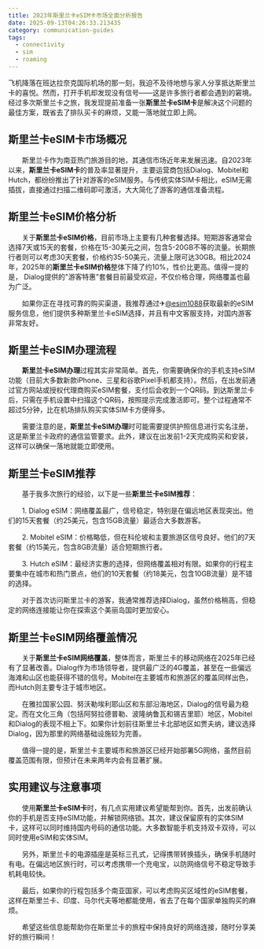 ```yaml
---
title: 2023年斯里兰卡eSIM卡市场全面分析报告
date: 2025-09-13T04:26:33.213435
category: communication-guides
tags:
  - connectivity
  - sim
  - roaming
---
```


飞机降落在班达拉奈克国际机场的那一刻，我迫不及待地想与家人分享抵达斯里兰卡的喜悦。然而，打开手机却发现没有信号——这是许多旅行者都会遇到的窘境。经过多次斯里兰卡之旅，我发现提前准备一张**斯里兰卡eSIM卡**是解决这个问题的最佳方案，既省去了排队买卡的麻烦，又能一落地就立即上网。

## 斯里兰卡eSIM卡市场概况

　　斯里兰卡作为南亚热门旅游目的地，其通信市场近年来发展迅速。自2023年以来，**斯里兰卡eSIM卡**的普及率显著提升，主要运营商包括Dialog、Mobitel和Hutch，都纷纷推出了针对游客的eSIM服务。与传统实体SIM卡相比，eSIM无需插拔，直接通过扫描二维码即可激活，大大简化了游客的通信准备流程。

## 斯里兰卡eSIM价格分析

　　关于**斯里兰卡eSIM价格**，目前市场上主要有几种套餐选择。短期游客通常会选择7天或15天的套餐，价格在15-30美元之间，包含5-20GB不等的流量。长期旅行者则可以考虑30天套餐，价格约35-50美元，流量上限可达30GB。相比2024年，2025年的**斯里兰卡eSIM价格**整体下降了约10%，性价比更高。值得一提的是， Dialog提供的"游客特惠"套餐目前最受欢迎，不仅价格合理，网络覆盖也最为广泛。

　　如果你正在寻找可靠的购买渠道，我推荐通过✈[@esim1088](https://t.me/s/esim1088)获取最新的eSIM服务信息，他们提供多种斯里兰卡eSIM选择，并且有中文客服支持，对国内游客非常友好。

## 斯里兰卡eSIM办理流程

　　**斯里兰卡eSIM办理**过程其实非常简单。首先，你需要确保你的手机支持eSIM功能（目前大多数新款iPhone、三星和谷歌Pixel手机都支持）。然后，在出发前通过官方网站或授权代理商购买eSIM套餐，支付后会收到一个QR码。到达斯里兰卡后，只需在手机设置中扫描这个QR码，按照提示完成激活即可。整个过程通常不超过5分钟，比在机场排队购买实体SIM卡方便得多。

　　需要注意的是，**斯里兰卡eSIM办理**时可能需要提供护照信息进行实名注册，这是斯里兰卡政府的通信监管要求。此外，建议在出发前1-2天完成购买和安装，这样可以确保一落地就能立即使用。

## 斯里兰卡eSIM推荐

　　基于我多次旅行的经验，以下是一些**斯里兰卡eSIM推荐**：

　　1. Dialog eSIM：网络覆盖最广，信号稳定，特别是在偏远地区表现突出。他们的15天套餐（约25美元，包含15GB流量）最适合大多数游客。

　　2. Mobitel eSIM：价格略低，但在科伦坡和主要旅游区信号良好。他们的7天套餐（约15美元，包含8GB流量）适合短期旅行者。

　　3. Hutch eSIM：最经济实惠的选择，但网络覆盖相对有限。如果你的行程主要集中在城市和热门景点，他们的10天套餐（约18美元，包含10GB流量）是不错的选择。

　　对于首次访问斯里兰卡的游客，我通常推荐选择Dialog，虽然价格稍高，但稳定的网络连接能让你在探索这个美丽岛国时更加安心。

## 斯里兰卡eSIM网络覆盖情况

　　关于**斯里兰卡eSIM网络覆盖**，整体而言，斯里兰卡的移动网络在2025年已经有了显著改善。Dialog作为市场领导者，提供最广泛的4G覆盖，甚至在一些偏远海滩和山区也能获得不错的信号。Mobitel在主要城市和旅游区的覆盖同样出色，而Hutch则主要专注于城市地区。

　　在雅拉国家公园、努沃勒埃利耶山区和东部沿海地区，Dialog的信号最为稳定。而在文化三角（包括阿努拉德普勒、波隆纳鲁瓦和锡吉里耶）地区，Mobitel和Dialog的表现不相上下。如果你计划前往斯里兰卡北部地区如贾夫纳，建议选择Dialog，因为那里的网络基础设施较为完善。

　　值得一提的是，斯里兰卡主要城市和旅游区已经开始部署5G网络，虽然目前覆盖范围有限，但预计在未来两年内会有显著扩展。

## 实用建议与注意事项

　　使用**斯里兰卡eSIM卡**时，有几点实用建议希望能帮到你。首先，出发前确认你的手机是否支持eSIM功能，并解锁网络锁。其次，建议保留原有的实体SIM卡，这样可以同时维持国内号码的通信功能。大多数智能手机支持双卡双待，可以同时使用eSIM和实体SIM。

　　另外，斯里兰卡的电源插座是英标三孔式，记得携带转换插头，确保手机随时有电。在偏远地区旅行时，可以考虑携带一个充电宝，以防网络信号不稳定导致手机耗电较快。

　　最后，如果你的行程包括多个南亚国家，可以考虑购买区域性的eSIM套餐，这样在斯里兰卡、印度、马尔代夫等地都能使用，省去了在每个国家单独购买的麻烦。

　　希望这些信息能帮助你在斯里兰卡的旅程中保持良好的网络连接，随时分享美好的旅行瞬间！